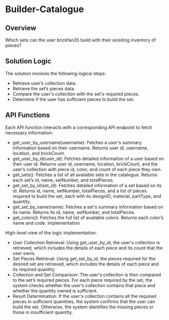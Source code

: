 # Builder-Catalogue

## Overview

Which sets can the user brickfan35 build with their exisiting inventory of pieces?

## Solution Logic

The solution involves the following logical steps:

- Retrieve user’s collection data.
- Retrieve the set’s pieces data.
- Compare the user's collection with the set's required pieces.
- Determine if the user has sufficient pieces to build the set.

## API Functions

Each API function interacts with a corresponding API endpoint to fetch necessary information:

- get_user_by_username(username): Fetches a user's summary information based on their username. Returns user id, username, location, and brickCount.
- get_user_by_id(user_id): Fetches detailed information of a user based on their user id. Returns user id, username, location, brickCount, and the user’s collection with piece id, color, and count of each piece they own.
- get_sets(): Fetches a list of all available sets in the catalogue. Returns each set’s id, name, setNumber, and totalPieces.
- get_set_by_id(set_id): Fetches detailed information of a set based on its id. Returns id, name, setNumber, totalPieces, and a list of pieces required to build the set, each with its designID, material, partType, and quantity.
- get_set_by_name(name): Fetches a set's summary information based on its name. Returns its id, name, setNumber, and totalPieces.
- get_colors(): Fetches the full list of available colors. Returns each color’s name and code.
Implementation

High-level view of the logic implementation:

- User Collection Retrieval: Using get_user_by_id, the user's collection is retrieved, which includes the details of each piece and its count that the user owns.
- Set Pieces Retrieval: Using get_set_by_id, the pieces required for the desired set are retrieved, which includes the details of each piece and its required quantity.
- Collection and Set Comparison: The user's collection is then compared to the set’s required pieces. For each piece required by the set, the system checks whether the user’s collection contains that piece and whether the quantity owned is sufficient.
- Result Determination: If the user's collection contains all the required pieces in sufficient quantities, the system confirms that the user can build the set. Otherwise, the system identifies the missing pieces or those in insufficient quantity.
